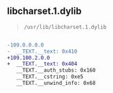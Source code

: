 ## libcharset.1.dylib

> `/usr/lib/libcharset.1.dylib`

```diff

-109.0.0.0.0
-  __TEXT.__text: 0x410
+109.100.2.0.0
+  __TEXT.__text: 0x404
   __TEXT.__auth_stubs: 0x160
   __TEXT.__cstring: 0xe5
   __TEXT.__unwind_info: 0x68

```
